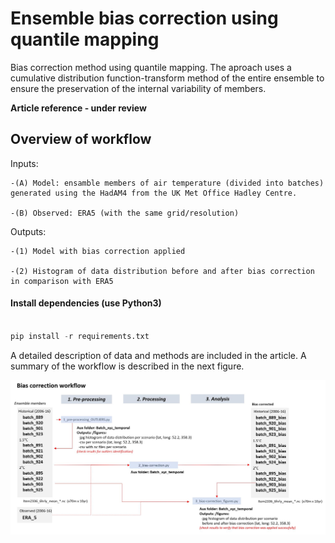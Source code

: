 # Ensemble bias correction using quantile mapping 

Bias correction method using quantile mapping. The aproach uses a cumulative distribution function-transform method of the entire ensemble to ensure the preservation of the internal variability of members. 

  **Article reference - under review**

## Overview of workflow


Inputs: 

	-(A) Model: ensamble members of air temperature (divided into batches) generated using the HadAM4 from the UK Met Office Hadley Centre.

	-(B) Observed: ERA5 (with the same grid/resolution)

Outputs: 

	-(1) Model with bias correction applied

	-(2) Histogram of data distribution before and after bias correction in comparison with ERA5




#### Install dependencies (use Python3)

```python

pip install -r requirements.txt

```

A detailed description of data and methods are included in the article. A summary of the workflow is described in the next figure. 

![CSV example](https://github.com/lizanafj/ensemble-bias-correction/blob/main/resources/bias_correction_workflow.JPG )





